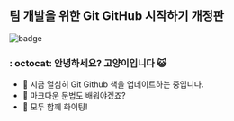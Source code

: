 ## 팀 개발을 위한 Git GitHub 시작하기 개정판
![badge](https://img.shields.io/badge/Hanbit%20Cat-Hello%20GitHub-orange)

### : octocat: 안녕하세요? 고양이입니다 😺

- 🔭 지금 열심히 Git Github 책을 업데이트하는 중입니다.
- 🌱 마크다운 문법도 배워야겠죠?
- 👯 모두 함께 화이팅!
